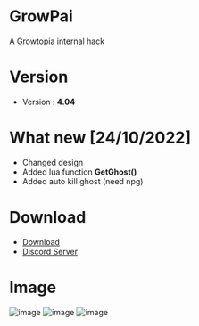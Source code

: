 # GrowPai
A Growtopia internal hack
# Version
* Version : <b>4.04</b>
# What new [24/10/2022]
* Changed design
* Added lua function <b>GetGhost()</b>
* Added auto kill ghost (need npg)
# Download
* [Download](https://carapedi.id/6KIt5YW)
* [Discord Server](https://discord.gg/k4fdpb8R2H)

# Image
![image](https://user-images.githubusercontent.com/53701922/197438942-68b8e362-1632-4aac-a925-e50122945402.png)
![image](https://user-images.githubusercontent.com/53701922/197438961-556cad59-b0c5-4dae-b37f-9f2bb48c27d0.png)
![image](https://user-images.githubusercontent.com/53701922/197438983-7d2da13b-bde9-4aca-9a7e-c918b5153a1f.png)
